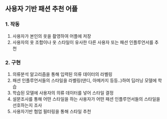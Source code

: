 ## 사용자 기반 패션 추천 어플

### 1. 작동
1) 사용자가 본인의 옷을 촬영하여 어플에 저장
2) 사용자의 옷 조합이나 옷 스타일이 유사한 다른 사용자 또는 패션 인플루언서를 추천


### 2. 구현
1) 의류분석 알고리즘을 통해 입력된 의류 데이터의 라벨링
2) 패션 인플루언서들의 스타일을 라벨링(댄디, 아메카지 등등..)하여 딥러닝 모델에 학습
3) 학습된 모델에 사용자의 의류 데이터를 넣어 스타일 결정
4) 설문조사를 통해 어떤 스타일을 하는 사용자가 어떤 패션 인플루언서들의 스타일을 선호하는지 조사
5) 사용자기반 협업 필터링을 통해 스타일 추천
